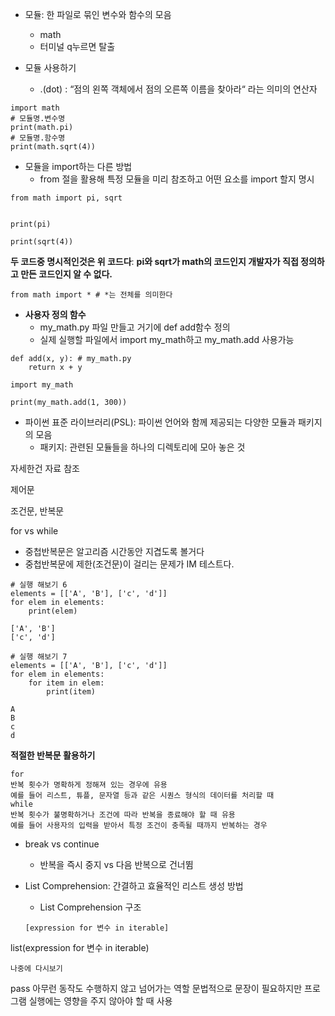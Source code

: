- 모듈: 한 파일로 묶인 변수와 함수의 모음
  - math
  - 터미널 q누르면 탈출
 
- 모듈 사용하기
  - .(dot) : “점의 왼쪽 객체에서 점의 오른쪽 이름을 찾아라“ 라는 의미의 연산자
```
import math
# 모듈명.변수명
print(math.pi)
# 모듈명.함수명
print(math.sqrt(4))
```
- 모듈을 import하는 다른 방법
  - from 절을 활용해 특정 모듈을 미리 참조하고 어떤 요소를 import 할지 명시
```
from math import pi, sqrt


print(pi)

print(sqrt(4))
```
**두 코드중 명시적인것은 위 코드다**: **pi와 sqrt가 math의 코드인지 개발자가 직접 정의하고 만든 코드인지 알 수 없다.**
```
from math import * # *는 전체를 의미한다
```

- **사용자 정의 함수**
  - my_math.py 파일 만들고 거기에 def add함수 정의
  - 실제 실행할 파일에서 import my_math하고 my_math.add 사용가능
```
def add(x, y): # my_math.py
    return x + y
```
```
import my_math

print(my_math.add(1, 300))
```

- 파이썬 표준 라이브러리(PSL): 파이썬 언어와 함께 제공되는 다양한 모듈과 패키지의 모음
  - 패키지: 관련된 모듈들을 하나의 디렉토리에 모아 놓은 것

자세한건 자료 참조

제어문

조건문, 반복문

for vs while
- 중첩반복문은 알고리즘 시간동안 지겹도록 볼거다
- 중첩반복문에 제한(조건문)이 걸리는 문제가 IM 테스트다.

```
# 실행 해보기 6
elements = [['A', 'B'], ['c', 'd']]
for elem in elements:
    print(elem)

['A', 'B']
['c', 'd']
```
```
# 실행 해보기 7
elements = [['A', 'B'], ['c', 'd']]
for elem in elements:
    for item in elem:
        print(item)

A
B
c
d
```

**적절한 반복문 활용하기**
```
for
반복 횟수가 명확하게 정해져 있는 경우에 유용
예를 들어 리스트, 튜플, 문자열 등과 같은 시퀀스 형식의 데이터를 처리할 때
while
반복 횟수가 불명확하거나 조건에 따라 반복을 종료해야 할 때 유용
예를 들어 사용자의 입력을 받아서 특정 조건이 충족될 때까지 반복하는 경우
```

- break vs continue
  - 반복을 즉시 중지 vs 다음 반복으로 건너뜀

- List Comprehension: 간결하고 효율적인 리스트 생성 방법
  -  List Comprehension 구조
  ```
  [expression for 변수 in iterable]

list(expression for 변수 in iterable)
```
나중에 다시보기

```
pass
아무런 동작도 수행하지 않고 넘어가는 역할
문법적으로 문장이 필요하지만 프로그램 실행에는 영향을 주지 않아야 할 때 사용
```
